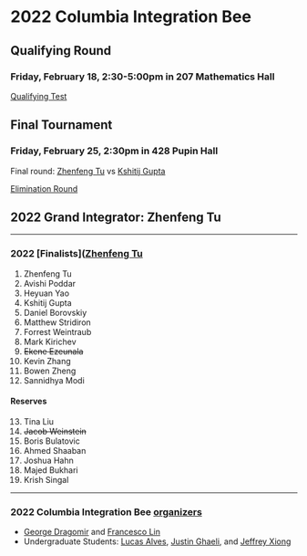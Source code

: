 # 2022 Columbia Integration Bee

## Qualifying Round
### Friday, February 18, 2:30-5:00pm in 207 Mathematics Hall 
[Qualifying Test](/Columbia-Integration-Bee/2022/Qualifying.pdf)  

## Final Tournament 
### Friday, February 25, 2:30pm in 428 Pupin Hall
Final round: [Zhenfeng Tu](/Columbia-Integration-Bee/2022/finalist_1.JPG) vs [Kshitij Gupta](/Columbia-Integration-Bee/2022/finalist_2.JPG)  

[Elimination Round](https://youtu.be/ic_9DpBmrWU)

## 2022 Grand Integrator: Zhenfeng Tu
_ _ _  

### 2022 [Finalists]([Zhenfeng Tu](/Columbia-Integration-Bee/2022/finalists(-1).JPG)
1. Zhenfeng Tu  
2. Avishi Poddar  
3. Heyuan Yao  
4. Kshitij Gupta  
5. Daniel Borovskiy  
6. Matthew Stridiron  
7. Forrest Weintraub   
8. Mark Kirichev  
9. ~~Ekene Ezeunala~~  
10. Kevin Zhang  
11. Bowen Zheng  
12. Sannidhya Modi  
#### Reserves  
13. Tina Liu  
14. ~~Jacob Weinstein~~  
15. Boris Bulatovic  
16. Ahmed Shaaban  
17. Joshua Hahn  
18. Majed Bukhari  
19. Krish Singal  

_ _ _


### 2022 Columbia Integration Bee [organizers](/Columbia-Integration-Bee/2022/2022_organizers.HEIC) 
 - [George Dragomir](mailto:dragomir@math.columbia.edu?subject=Columbia%20Integration%20Bee) and [Francesco Lin](mailto:flin@math.columbia.edu?subject=Columbia%20Integration%20Bee)
 - Undergraduate Students: [Lucas Alves](mailto:alves.lucas@columbia.edu?subject=Columbia%20Integration%20Bee), [Justin Ghaeli](mailto:jag2384@columbia.edu?subject=Columbia%20Integration%20Bee), and [Jeffrey Xiong](mailto:jx2446@columbia.edu?subject=Columbia%20Integration%20Bee)
